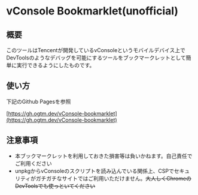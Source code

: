# vConsole Bookmarklet(unofficial)

## 概要

このツールはTencentが開発しているvConsoleというモバイルデバイス上でDevToolsのようなデバッグを可能にするツールをブックマークレットとして簡単に実行できるようにしたものです。

## 使い方

下記のGithub Pagesを参照

[https://gh.ogtm.dev/vConsole-bookmarklet](https://gh.ogtm.dev/vConsole-bookmarklet)

## 注意事項

- 本ブックマークレットを利用しておきた損害等は負いかねます。自己責任でご利用ください
- unpkgからvConsoleのスクリプトを読み込んでいる関係上、CSPでセキュリティがガチガチなサイトではご利用いただけません。~~大人しくChromeのDevToolsでも使っといてください~~
